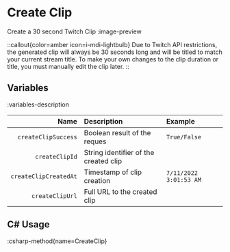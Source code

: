 # Create Clip
Create a 30 second Twitch Clip
:image-preview

::callout{color=amber icon=i-mdi-lightbulb}
Due to Twitch API restrictions, the generated clip will always be 30 seconds long and will be titled to match your current stream title.
To make your own changes to the clip duration or title, you must manually edit the clip later.
::

## Variables
:variables-description

| Name | Description | Example |
|-----:|:------------|:--------|
`createClipSuccess` | Boolean result of the reques | `True/False`
`createClipId` | String identifier of the created clip
`createClipCreatedAt` | Timestamp of clip creation | `7/11/2022 3:01:53 AM`
`createClipUrl` | Full URL to the created clip

## C# Usage
:csharp-method{name=CreateClip}